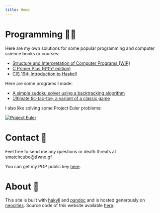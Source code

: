 ```yaml
---
title: Home
---
```

# Programming  👨‍💻

Here are my own solutions for some popular programming and computer science books or courses:

* [Structure and Interpretation of Computer Programs (WIP)](SICP.html)
* [C Primer Plus (6^th^ edition)](CPP.html)
* [CIS 194: Introduction to Haskell](https://github.com/Smatchcube/CIS-194-Spring-13)

Here are some programs I made:

* [A simple sudoku solver using a backtracking algorithm](programs/sudoku_solver.html)
* [Ultimate tic-tac-toe, a variant of a classic game](https://github.com/smatchcube/ultimate-tic-tac-toe)

I also like solving some Project Euler problems: 

[![Project Euler](https://projecteuler.net/profile/smatchcube.png)](https://projecteuler.net)

# Contact  📧

Feel free to send me any questions or death threats at [smatchcube@tfwno.gf](mailto:smatchcube@tfwno.gf)

You can get my PGP public key [here](pubkey.asc).

# About  🔦

This site is built with [hakyll](https://jaspervdj.be/hakyll/) and [pandoc](https://www.pandoc.org) and is hosted generously on [neocities](https://neocities.org).
Source code of this website available [here](https://github.com/smatchcube/smatchcube-website).
